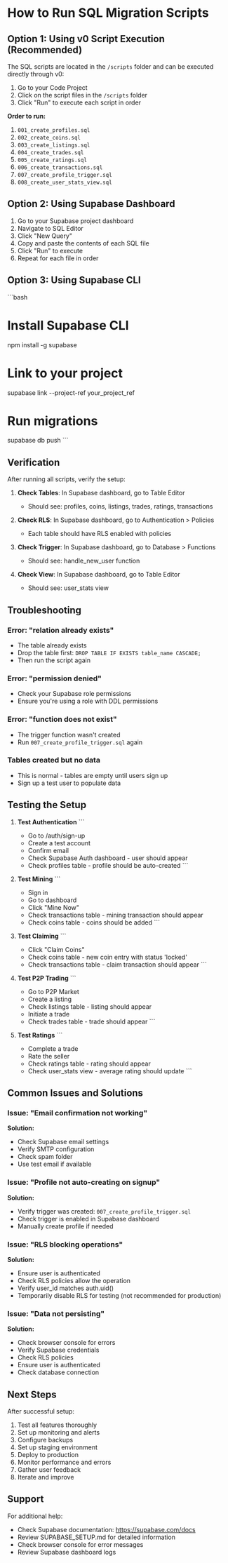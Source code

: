 # How to Run SQL Migration Scripts

## Option 1: Using v0 Script Execution (Recommended)

The SQL scripts are located in the `/scripts` folder and can be executed directly through v0:

1. Go to your Code Project
2. Click on the script files in the `/scripts` folder
3. Click "Run" to execute each script in order

**Order to run:**
1. `001_create_profiles.sql`
2. `002_create_coins.sql`
3. `003_create_listings.sql`
4. `004_create_trades.sql`
5. `005_create_ratings.sql`
6. `006_create_transactions.sql`
7. `007_create_profile_trigger.sql`
8. `008_create_user_stats_view.sql`

## Option 2: Using Supabase Dashboard

1. Go to your Supabase project dashboard
2. Navigate to SQL Editor
3. Click "New Query"
4. Copy and paste the contents of each SQL file
5. Click "Run" to execute
6. Repeat for each file in order

## Option 3: Using Supabase CLI

\`\`\`bash
# Install Supabase CLI
npm install -g supabase

# Link to your project
supabase link --project-ref your_project_ref

# Run migrations
supabase db push
\`\`\`

## Verification

After running all scripts, verify the setup:

1. **Check Tables**: In Supabase dashboard, go to Table Editor
   - Should see: profiles, coins, listings, trades, ratings, transactions

2. **Check RLS**: In Supabase dashboard, go to Authentication > Policies
   - Each table should have RLS enabled with policies

3. **Check Trigger**: In Supabase dashboard, go to Database > Functions
   - Should see: handle_new_user function

4. **Check View**: In Supabase dashboard, go to Table Editor
   - Should see: user_stats view

## Troubleshooting

### Error: "relation already exists"
- The table already exists
- Drop the table first: `DROP TABLE IF EXISTS table_name CASCADE;`
- Then run the script again

### Error: "permission denied"
- Check your Supabase role permissions
- Ensure you're using a role with DDL permissions

### Error: "function does not exist"
- The trigger function wasn't created
- Run `007_create_profile_trigger.sql` again

### Tables created but no data
- This is normal - tables are empty until users sign up
- Sign up a test user to populate data

## Testing the Setup

1. **Test Authentication**
   \`\`\`
   - Go to /auth/sign-up
   - Create a test account
   - Confirm email
   - Check Supabase Auth dashboard - user should appear
   - Check profiles table - profile should be auto-created
   \`\`\`

2. **Test Mining**
   \`\`\`
   - Sign in
   - Go to dashboard
   - Click "Mine Now"
   - Check transactions table - mining transaction should appear
   - Check coins table - coins should be added
   \`\`\`

3. **Test Claiming**
   \`\`\`
   - Click "Claim Coins"
   - Check coins table - new coin entry with status 'locked'
   - Check transactions table - claim transaction should appear
   \`\`\`

4. **Test P2P Trading**
   \`\`\`
   - Go to P2P Market
   - Create a listing
   - Check listings table - listing should appear
   - Initiate a trade
   - Check trades table - trade should appear
   \`\`\`

5. **Test Ratings**
   \`\`\`
   - Complete a trade
   - Rate the seller
   - Check ratings table - rating should appear
   - Check user_stats view - average rating should update
   \`\`\`

## Common Issues and Solutions

### Issue: "Email confirmation not working"
**Solution:**
- Check Supabase email settings
- Verify SMTP configuration
- Check spam folder
- Use test email if available

### Issue: "Profile not auto-creating on signup"
**Solution:**
- Verify trigger was created: `007_create_profile_trigger.sql`
- Check trigger is enabled in Supabase dashboard
- Manually create profile if needed

### Issue: "RLS blocking operations"
**Solution:**
- Ensure user is authenticated
- Check RLS policies allow the operation
- Verify user_id matches auth.uid()
- Temporarily disable RLS for testing (not recommended for production)

### Issue: "Data not persisting"
**Solution:**
- Check browser console for errors
- Verify Supabase credentials
- Check RLS policies
- Ensure user is authenticated
- Check database connection

## Next Steps

After successful setup:

1. Test all features thoroughly
2. Set up monitoring and alerts
3. Configure backups
4. Set up staging environment
5. Deploy to production
6. Monitor performance and errors
7. Gather user feedback
8. Iterate and improve

## Support

For additional help:
- Check Supabase documentation: https://supabase.com/docs
- Review SUPABASE_SETUP.md for detailed information
- Check browser console for error messages
- Review Supabase dashboard logs
